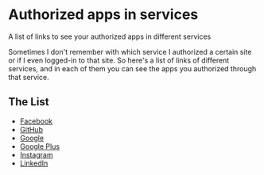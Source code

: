 # Authorized apps in services
A list of links to see your authorized apps in different services

Sometimes I don't remember with which service I authorized a certain site or if I even logged-in to that site. So here's a list of links of different services, and in each of them you can see the apps you authorized through that service.

## The List
- [Facebook](https://www.facebook.com/settings?tab=applications)
- [GitHub](https://github.com/settings/applications)
- [Google](https://security.google.com/settings/security/permissions)
- [Google Plus](https://plus.google.com/apps)
- [Instagram](https://instagram.com/accounts/manage_access/)
- [LinkedIn](https://www.linkedin.com/secure/settings?userAgree=&goback=%2Enas_*1_*1_nav*4account*4sub*4nav*4settings_*1_*1)
